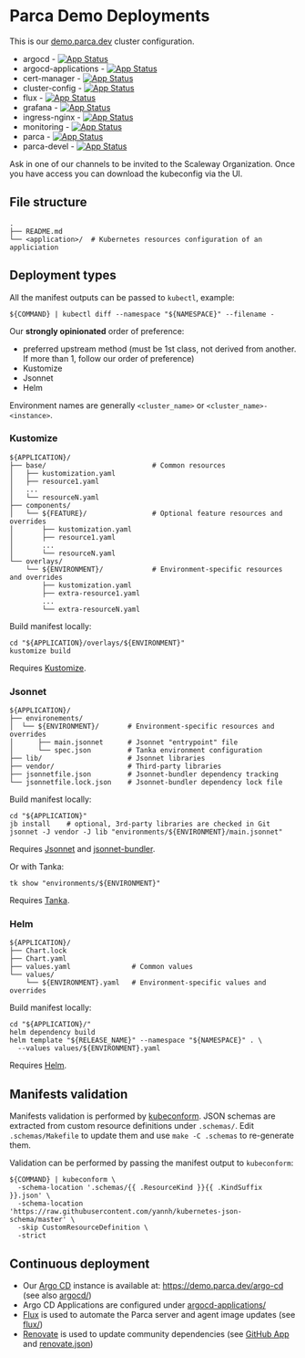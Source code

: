 # Parca Demo Deployments

This is our [demo.parca.dev](https://demo.parca.dev) cluster configuration.

* argocd - [![App Status](https://demo.parca.dev/argo-cd/api/badge?name=scaleway-parca-demo-argocd)](https://demo.parca.dev/argo-cd/applications/scaleway-parca-demo-argocd)
* argocd-applications - [![App Status](https://demo.parca.dev/argo-cd/api/badge?name=scaleway-parca-demo-argocd-applications)](https://demo.parca.dev/argo-cd/applications/scaleway-parca-demo-argocd-applications)
* cert-manager - [![App Status](https://demo.parca.dev/argo-cd/api/badge?name=scaleway-parca-demo-cert-manager)](https://demo.parca.dev/argo-cd/applications/scaleway-parca-demo-cert-manager)
* cluster-config - [![App Status](https://demo.parca.dev/argo-cd/api/badge?name=scaleway-parca-demo-cluster-config)](https://demo.parca.dev/argo-cd/applications/scaleway-parca-demo-cluster-config)
* flux - [![App Status](https://demo.parca.dev/argo-cd/api/badge?name=scaleway-parca-demo-flux)](https://demo.parca.dev/argo-cd/applications/scaleway-parca-demo-flux)
* grafana - [![App Status](https://demo.parca.dev/argo-cd/api/badge?name=scaleway-parca-demo-grafana)](https://demo.parca.dev/argo-cd/applications/scaleway-parca-demo-grafana)
* ingress-nginx - [![App Status](https://demo.parca.dev/argo-cd/api/badge?name=scaleway-parca-demo-ingress-nginx)](https://demo.parca.dev/argo-cd/applications/scaleway-parca-demo-ingress-nginx)
* monitoring - [![App Status](https://demo.parca.dev/argo-cd/api/badge?name=scaleway-parca-demo-monitoring)](https://demo.parca.dev/argo-cd/applications/scaleway-parca-demo-monitoring)
* parca - [![App Status](https://demo.parca.dev/argo-cd/api/badge?name=scaleway-parca-demo-parca)](https://demo.parca.dev/argo-cd/applications/scaleway-parca-demo-parca)
* parca-devel - [![App Status](https://demo.parca.dev/argo-cd/api/badge?name=scaleway-parca-demo-parca-devel)](https://demo.parca.dev/argo-cd/applications/scaleway-parca-demo-parca-devel)

Ask in one of our channels to be invited to the Scaleway Organization.
Once you have access you can download the kubeconfig via the UI.

## File structure

```shell
.
├── README.md
└── <application>/  # Kubernetes resources configuration of an appliciation
```

## Deployment types

All the manifest outputs can be passed to `kubectl`, example:

```shell
${COMMAND} | kubectl diff --namespace "${NAMESPACE}" --filename -
```

Our **strongly opinionated** order of preference:

* preferred upstream method
  (must be 1st class, not derived from another. If more than 1, follow our order of preference)
* Kustomize
* Jsonnet
* Helm

Environment names are generally `<cluster_name>` or `<cluster_name>-<instance>`.

### Kustomize

```shell
${APPLICATION}/
├── base/                          # Common resources
│   ├── kustomization.yaml
│   ├── resource1.yaml
│   ...
│   └── resourceN.yaml
├── components/
│   └── ${FEATURE}/                # Optional feature resources and overrides
│       ├── kustomization.yaml
│       ├── resource1.yaml
│       ...
│       └── resourceN.yaml
└── overlays/
    └── ${ENVIRONMENT}/            # Environment-specific resources and overrides
        ├── kustomization.yaml
        ├── extra-resource1.yaml
        ...
        └── extra-resourceN.yaml
```

Build manifest locally:

```shell
cd "${APPLICATION}/overlays/${ENVIRONMENT}"
kustomize build
```

Requires [Kustomize](https://kustomize.io).

### Jsonnet

```shell
${APPLICATION}/
├── environements/
│  └── ${ENVIRONMENT}/       # Environment-specific resources and overrides
│      ├── main.jsonnet      # Jsonnet "entrypoint" file
│      └── spec.json         # Tanka environment configuration
├── lib/                     # Jsonnet libraries
├── vendor/                  # Third-party libraries
├── jsonnetfile.json         # Jsonnet-bundler dependency tracking
└── jsonnetfile.lock.json    # Jsonnet-bundler dependency lock file
```

Build manifest locally:

```shell
cd "${APPLICATION}"
jb install    # optional, 3rd-party libraries are checked in Git
jsonnet -J vendor -J lib "environments/${ENVIRONMENT}/main.jsonnet"
```

Requires [Jsonnet](https://github.com/google/go-jsonnet) and [jsonnet-bundler](https://github.com/jsonnet-bundler/jsonnet-bundler).

Or with Tanka:

```shell
tk show "environments/${ENVIRONMENT}"
```

Requires [Tanka](https://tanka.dev).

### Helm

```shell
${APPLICATION}/
├── Chart.lock
├── Chart.yaml
├── values.yaml               # Common values
└── values/
    └── ${ENVIRONMENT}.yaml   # Environment-specific values and overrides
```

Build manifest locally:

```shell
cd "${APPLICATION}/"
helm dependency build
helm template "${RELEASE_NAME}" --namespace "${NAMESPACE}" . \
  --values values/${ENVIRONMENT}.yaml
```

Requires [Helm](https://helm.sh).

## Manifests validation

Manifests validation is performed by [kubeconform](https://github.com/yannh/kubeconform).
JSON schemas are extracted from custom resource definitions under `.schemas/`.
Edit `.schemas/Makefile` to update them and use `make -C .schemas` to re-generate them.

Validation can be performed by passing the manifest output to `kubeconform`:

```shell
${COMMAND} | kubeconform \
  -schema-location '.schemas/{{ .ResourceKind }}{{ .KindSuffix }}.json' \
  -schema-location 'https://raw.githubusercontent.com/yannh/kubernetes-json-schema/master' \
  -skip CustomResourceDefinition \
  -strict
```

## Continuous deployment

* Our [Argo CD](https://argoproj.github.io/cd/) instance is available at: https://demo.parca.dev/argo-cd (see also [argocd/](argocd))
* Argo CD Applications are configured under [argocd-applications/](argocd-applications)
* [Flux](https://fluxcd.io/) is used to automate the Parca server and agent image updates (see [flux/](flux))
* [Renovate](https://docs.renovatebot.com/) is used to update community dependencies (see [GitHub App](https://github.com/apps/renovate) and [renovate.json](renovate.json))
